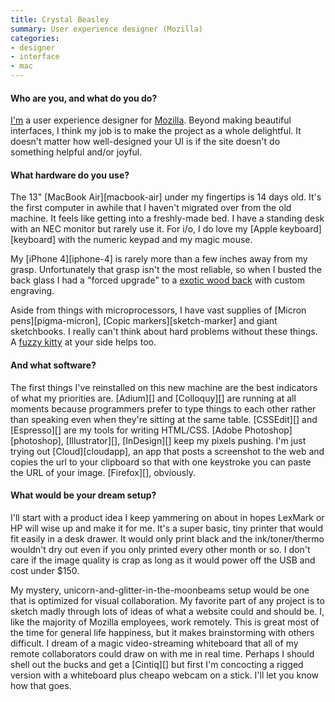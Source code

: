 ```yaml
---
title: Crystal Beasley
summary: User experience designer (Mozilla)
categories:
- designer
- interface
- mac
---
```


#### Who are you, and what do you do?

[I'm](http://skinnywhitegirl.com/blog/ "Crystal's website.") a user experience designer for [Mozilla](http://www.mozilla.com/ "The Mozilla website."). Beyond making beautiful interfaces, I think my job is to make the project as a whole delightful. It doesn't matter how well-designed your UI is if the site doesn't do something helpful and/or joyful.

#### What hardware do you use?

The 13" [MacBook Air][macbook-air] under my fingertips is 14 days old. It's the first computer in awhile that I haven't migrated over from the old machine. It feels like getting into a freshly-made bed. I have a standing desk with an NEC monitor but rarely use it. For i/o, I do love my [Apple keyboard][keyboard] with the numeric keypad and my magic mouse.

My [iPhone 4][iphone-4] is rarely more than a few inches away from my grasp. Unfortunately that grasp isn't the most reliable, so when I busted the back glass I had a "forced upgrade" to a [exotic wood back](http://cl.ly/2j3m0x2s1d190e1h0X2H "A photo of Crystal's iPhone backing.") with custom engraving.

Aside from things with microprocessors, I have vast supplies of [Micron pens][pigma-micron], [Copic markers][sketch-marker] and giant sketchbooks. I really can't think about hard problems without these things. A [fuzzy kitty](http://cheezburger.com/ichc.crystal/lolz/View/3975193344 "Crystal's own actual LOLCat.") at your side helps too.

#### And what software?

The first things I've reinstalled on this new machine are the best indicators of what my priorities are. [Adium][] and [Colloquy][] are running at all moments because programmers prefer to type things to each other rather than speaking even when they're sitting at the same table. [CSSEdit][] and [Espresso][] are my tools for writing HTML/CSS. [Adobe Photoshop][photoshop], [Illustrator][], [InDesign][] keep my pixels pushing. I'm just trying out [Cloud][cloudapp], an app that posts a screenshot to the web and copies the url to your clipboard so that with one keystroke you can paste the URL of your image. [Firefox][], obviously.

#### What would be your dream setup?

I'll start with a product idea I keep yammering on about in hopes LexMark or HP will wise up and make it for me. It's a super basic, tiny printer that would fit easily in a desk drawer. It would only print black and the ink/toner/thermo wouldn't dry out even if you only printed every other month or so. I don't care if the image quality is crap as long as it would power off the USB and cost under $150.

My mystery, unicorn-and-glitter-in-the-moonbeams setup would be one that is optimized for visual collaboration. My favorite part of any project is to sketch madly through lots of ideas of what a website could and should be. I, like the majority of Mozilla employees, work remotely. This is great most of the time for general life happiness, but it makes brainstorming with others difficult. I dream of a magic video-streaming whiteboard that all of my remote collaborators could draw on with me in real time. Perhaps I should shell out the bucks and get a [Cintiq][] but first I'm concocting a rigged version with a whiteboard plus cheapo webcam on a stick. I'll let you know how that goes.